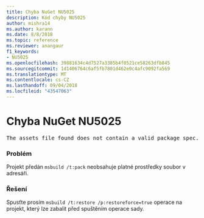 ```yaml
---
title: Chyba NuGet NU5025
description: Kód chyby NU5025
author: mishra14
ms.author: karann
ms.date: 8/8/2018
ms.topic: reference
ms.reviewer: anangaur
f1_keywords:
- NU5025
ms.openlocfilehash: 39881634c4d7527a3385b4f0521ce58263dfb845
ms.sourcegitcommit: 1d1406764c6af5fb7801d462e0c4afc9092fa569
ms.translationtype: MT
ms.contentlocale: cs-CZ
ms.lasthandoff: 09/04/2018
ms.locfileid: "43547063"
---
```

# <a name="nuget-error-nu5025"></a>Chyba NuGet NU5025
<pre>The assets file found does not contain a valid package spec. Try restoring the project again. The location of the assets file is F:\project\obj\project.assets.json.</pre>

### <a name="issue"></a>Problém

Projekt předán `msbuild /t:pack` neobsahuje platné prostředky soubor v adresáři.


### <a name="solution"></a>Řešení

Spusťte prosím `msbuild /t:restore /p:restoreforce=true` operace na projekt, který lze zabalit před spuštěním operace sady.

